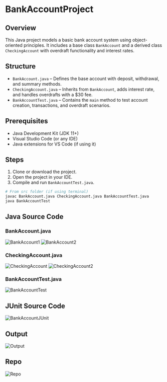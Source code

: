 # BankAccountProject

## Overview

This Java project models a basic bank account system using object-oriented principles. It includes a base class `BankAccount` and a derived class `CheckingAccount` with overdraft functionality and interest rates.

## Structure

- `BankAccount.java` – Defines the base account with deposit, withdrawal, and summary methods.
- `CheckingAccount.java` – Inherits from `BankAccount`, adds interest rate, and handles overdrafts with a $30 fee.
- `BankAccountTest.java` – Contains the `main` method to test account creation, transactions, and overdraft scenarios.


## Prerequisites

- Java Development Kit (JDK 11+)
- Visual Studio Code (or any IDE)
- Java extensions for VS Code (if using it)

## Steps

1. Clone or download the project.
2. Open the project in your IDE.
3. Compile and run `BankAccountTest.java`.

```bash
# From src folder (if using terminal)
javac BankAccount.java CheckingAccount.java BankAccountTest.java
java BankAccountTest
```


## Java Source Code

### BankAccount.java
![BankAccount1](Screenshots/BankAccount1.png)
![BankAccount2](Screenshots/BankAccount2.png)

### CheckingAccount.java
![CheckingAccount](Screenshots/CheckingAccount.png)
![CheckingAccount2](Screenshots/CheckingAccount2.png)

### BankAccountTest.java
![BankAccountTest](Screenshots/BankAccountTest.png)

## JUnit Source Code
![BankAccountJUnit](Screenshots/BankAccountJUnit.png)

## Output
![Output](Screenshots/Output.png)

## Repo
![Repo](Screenshots/Repo.png)

